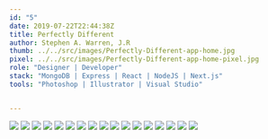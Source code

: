 ```yaml
---
id: "5"
date: 2019-07-22T22:44:38Z
title: Perfectly Different
author: Stephen A. Warren, J.R
thumb: ../../src/images/Perfectly-Different-app-home.jpg 
pixel: ../../src/images/Perfectly-Different-app-home-pixel.jpg 
role: "Designer | Developer"
stack: "MongoDB | Express | React | NodeJS | Next.js"
tools: "Photoshop | Illustrator | Visual Studio"


---
```


![](../../src/images/Perfectly-Different-note.jpg)
![](../../src/images/Perfectly-Different-home.jpg)
![](../../src/images/Perfectly-Different-brief.jpg)
![](../../src/images/Perfectly-Different-quote.jpg)
![](../../src/images/Perfectly-Different-research.jpg)
![](../../src/images/Perfectly-Different-compare.jpg)
![](../../src/images/Perfectly-Different-interviews.jpg)
![](../../src/images/Perfectly-Different-user-type-1.jpg)
![](../../src/images/Perfectly-Different-user-type-2.jpg)
![](../../src/images/Perfectly-Different-user-needs.jpg)
![](../../src/images/Perfectly-Different-needs.jpg)
![](../../src/images/Perfectly-Different-requirements.jpg)
![](../../src/images/Perfectly-Different-scenarios.jpg)
![](../../src/images/Perfectly-Different-app-layout.jpg)
![](../../src/images/Perfectly-Different-app-pages.jpg)
![](../../src/images/Perfectly-Different-app-preview.jpg)
![](../../src/images/Perfectly-Different-thanks.jpg)
